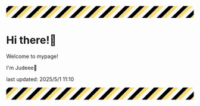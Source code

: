 <!-- Header image -->
<img src="./pokemon/pokemon_10.png" width="1000">

# Hi there!👋

Welcome to mypage!

I'm Judeee🐷

last updated: 2025/5/1 11:10

<!-- Footer image -->
<img src="./pokemon/pokemon_10.png" width="1000">
